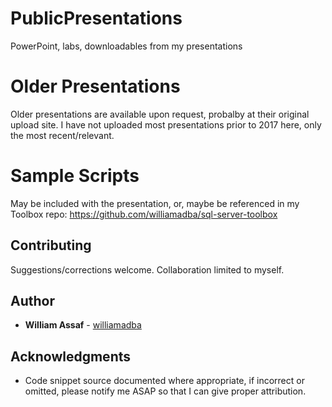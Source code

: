 # PublicPresentations
PowerPoint, labs, downloadables from my presentations

# Older Presentations
Older presentations are available upon request, probalby at their original upload site. I have not uploaded most presentations prior to 2017 here, only the most recent/relevant.

# Sample Scripts
May be included with the presentation, or, maybe be referenced in my Toolbox repo: https://github.com/williamadba/sql-server-toolbox

## Contributing

Suggestions/corrections welcome. Collaboration limited to myself.

## Author

* **William Assaf** - [williamadba](https://github.com/williamadba)

## Acknowledgments

* Code snippet source documented where appropriate, if incorrect or omitted, please notify me ASAP so that I can give proper attribution.
